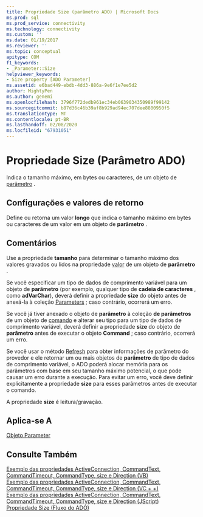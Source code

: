 ```yaml
---
title: Propriedade Size (parâmetro ADO) | Microsoft Docs
ms.prod: sql
ms.prod_service: connectivity
ms.technology: connectivity
ms.custom: ''
ms.date: 01/19/2017
ms.reviewer: ''
ms.topic: conceptual
apitype: COM
f1_keywords:
- _Parameter::Size
helpviewer_keywords:
- Size property [ADO Parameter]
ms.assetid: e6bad449-ebdb-4dd3-886a-9e6f1e7ee5d2
author: MightyPen
ms.author: genemi
ms.openlocfilehash: 3796f772dedb961ec34eb0639034350989f99142
ms.sourcegitcommit: b87d36c46b39af8b929ad94ec707dee8800950f5
ms.translationtype: MT
ms.contentlocale: pt-BR
ms.lasthandoff: 02/08/2020
ms.locfileid: "67931051"
---
```

# <a name="size-property-ado-parameter"></a>Propriedade Size (Parâmetro ADO)
Indica o tamanho máximo, em bytes ou caracteres, de um objeto de [parâmetro](../../../ado/reference/ado-api/parameter-object.md) .  
  
## <a name="settings-and-return-values"></a>Configurações e valores de retorno  
 Define ou retorna um valor **longo** que indica o tamanho máximo em bytes ou caracteres de um valor em um objeto de **parâmetro** .  
  
## <a name="remarks"></a>Comentários  
 Use a propriedade **tamanho** para determinar o tamanho máximo dos valores gravados ou lidos na propriedade [valor](../../../ado/reference/ado-api/value-property-ado.md) de um objeto de **parâmetro** .  
  
 Se você especificar um tipo de dados de comprimento variável para um objeto de **parâmetro** (por exemplo, qualquer tipo de **cadeia de caracteres** , como **adVarChar**), deverá definir a propriedade **size** do objeto antes de anexá-la à coleção [Parameters](../../../ado/reference/ado-api/parameters-collection-ado.md) ; caso contrário, ocorrerá um erro.  
  
 Se você já tiver anexado o objeto de **parâmetro** à coleção **de parâmetros** de um objeto de [comando](../../../ado/reference/ado-api/command-object-ado.md) e alterar seu tipo para um tipo de dados de comprimento variável, deverá definir a propriedade **size** do objeto de **parâmetro** antes de executar o objeto **Command** ; caso contrário, ocorrerá um erro.  
  
 Se você usar o método [Refresh](../../../ado/reference/ado-api/refresh-method-ado.md) para obter informações de parâmetro do provedor e ele retornar um ou mais objetos de **parâmetro** de tipo de dados de comprimento variável, o ADO poderá alocar memória para os parâmetros com base em seu tamanho máximo potencial, o que pode causar um erro durante a execução. Para evitar um erro, você deve definir explicitamente a propriedade **size** para esses parâmetros antes de executar o comando.  
  
 A propriedade **size** é leitura/gravação.  
  
## <a name="applies-to"></a>Aplica-se A  
 [Objeto Parameter](../../../ado/reference/ado-api/parameter-object.md)  
  
## <a name="see-also"></a>Consulte Também  
 [Exemplo das propriedades ActiveConnection, CommandText, CommandTimeout, CommandType, size e Direction (VB)](../../../ado/reference/ado-api/activeconnection-commandtext-commandtimeout-commandtype-size-example-vb.md)   
 [Exemplo das propriedades ActiveConnection, CommandText, CommandTimeout, CommandType, size e Direction (VC + +)](../../../ado/reference/ado-api/activeconnection-commandtext-commandtimeout-commandtype-size-example-vc.md)   
 [Exemplo das propriedades ActiveConnection, CommandText, CommandTimeout, CommandType, size e Direction (JScript)](../../../ado/reference/ado-api/activeconnection-commandtext-timeout-type-size-example-jscript.md)   
 [Propriedade Size (Fluxo do ADO)](../../../ado/reference/ado-api/size-property-ado-stream.md)
